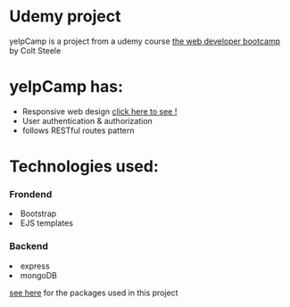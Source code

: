 
<h1>Udemy project</h1>
	<p>yelpCamp is a project from a udemy course <a href="https://www.udemy.com/course/the-web-developer-bootcamp/">the web developer bootcamp </a>by Colt Steele </p>

<h1>yelpCamp has:</h1>
<ul>
	<li>Responsive web design <a href="https://github.com/lulay2020/yelpcamp/blob/master/yelpcamp.jpg">click here to see !</a></li>
	<li>User authentication & authorization</li>
	<li>follows RESTful routes pattern</li>
</ul>

<h1>Technologies used:</h1>
	<h3>Frondend</h3>
	<li>Bootstrap</li>
	<li>EJS templates</li>
<h3>Backend</h3>
	<li>express</li>
	<li>mongoDB</li>

<p>
<a href="https://github.com/lulay2020/yelpcamp/blob/master/package.json">see here</a> 
for the packages used in this project
</p>
